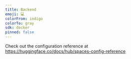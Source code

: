 ```yaml
---
title: Backend
emoji: 💻
colorFrom: indigo
colorTo: gray
sdk: docker
pinned: false
---
```


Check out the configuration reference at https://huggingface.co/docs/hub/spaces-config-reference
